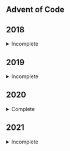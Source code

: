 ## Advent of Code

## 2018

<details>
<summary>Incomplete</summary>

- [x] Day 1
  - [x] Part 1
  - [x] Part 2
- [x] Day 2
  - [x] Part 1
  - [x] Part 2
- [x] Day 3
  - [x] Part 1
  - [x] Part 2
- [x] Day 4
  - [x] Part 1
  - [x] Part 2
- [x] Day 5
  - [x] Part 1
  - [x] Part 2
- [ ] Day 6
  - [ ] Part 1
  - [ ] Part 2
- [ ] Day 7
  - [ ] Part 1
  - [ ] Part 2
- [ ] Day 8
  - [ ] Part 1
  - [ ] Part 2
- [ ] Day 9
  - [ ] Part 1
  - [ ] Part 2
- [ ] Day 10
  - [ ] Part 1
  - [ ] Part 2
- [ ] Day 11
  - [ ] Part 1
  - [ ] Part 2
- [ ] Day 12
  - [ ] Part 1
  - [ ] Part 2
- [ ] Day 13
  - [ ] Part 1
  - [ ] Part 2
- [ ] Day 14
  - [ ] Part 1
  - [ ] Part 2
- [ ] Day 15
  - [ ] Part 1
  - [ ] Part 2
- [ ] Day 16
  - [ ] Part 1
  - [ ] Part 2
- [ ] Day 17
  - [ ] Part 1
  - [ ] Part 2
- [ ] Day 18
  - [ ] Part 1
  - [ ] Part 2
- [ ] Day 19
  - [ ] Part 1
  - [ ] Part 2
- [ ] Day 20
  - [ ] Part 1
  - [ ] Part 2
- [ ] Day 21
  - [ ] Part 1
  - [ ] Part 2
- [ ] Day 22
  - [ ] Part 1
  - [ ] Part 2
- [ ] Day 23
  - [ ] Part 1
  - [ ] Part 2
- [ ] Day 24
  - [ ] Part 1
  - [ ] Part 2
- [ ] Day 25

</details>

## 2019

<details>
<summary>Incomplete</summary>

- [x] Day 1
  - [x] Part 1
  - [x] Part 2
- [x] Day 2
  - [x] Part 1
  - [x] Part 2
- [x] Day 3
  - [x] Part 1
  - [x] Part 2
- [x] Day 4
  - [x] Part 1
  - [x] Part 2
- [x] Day 5
  - [x] Part 1
  - [x] Part 2
- [x] Day 6
  - [x] Part 1
  - [x] Part 2
- [x] Day 7
  - [x] Part 1
  - [x] Part 2
- [x] Day 8
  - [x] Part 1
  - [x] Part 2
- [x] Day 9
  - [x] Part 1
  - [x] Part 2
- [x] Day 10
  - [x] Part 1
  - [x] Part 2
- [x] Day 11
  - [x] Part 1
  - [x] Part 2
- [x] Day 12
  - [x] Part 1
  - [x] Part 2
- [x] Day 13
  - [x] Part 1
  - [x] Part 2
- [ ] Day 14
  - [ ] Part 1
  - [ ] Part 2
- [ ] Day 15
  - [ ] Part 1
  - [ ] Part 2
- [x] Day 16
  - [x] Part 1
  - [x] Part 2
- [x] Day 17
  - [x] Part 1
  - [x] Part 2
- [ ] Day 18
  - [ ] Part 1
  - [ ] Part 2
- [x] Day 19
  - [x] Part 1
  - [x] Part 2
- [ ] Day 20
  - [ ] Part 1
  - [ ] Part 2
- [ ] Day 21
  - [x] Part 1
  - [ ] Part 2
- [ ] Day 22
  - [x] Part 1
  - [ ] Part 2
- [x] Day 23
  - [x] Part 1
  - [x] Part 2
- [ ] Day 24
  - [x] Part 1
  - [ ] Part 2
- [x] Day 25

</details>

## 2020

<details>
<summary>Complete</summary>

- [x] Day 1
  - [x] Part 1
  - [x] Part 2
- [x] Day 2
  - [x] Part 1
  - [x] Part 2
- [x] Day 3
  - [x] Part 1
  - [x] Part 2
- [x] Day 4
  - [x] Part 1
  - [x] Part 2
- [x] Day 5
  - [x] Part 1
  - [x] Part 2
- [x] Day 6
  - [x] Part 1
  - [x] Part 2
- [x] Day 7
  - [x] Part 1
  - [x] Part 2
- [x] Day 8
  - [x] Part 1
  - [x] Part 2
- [x] Day 9
  - [x] Part 1
  - [x] Part 2
- [x] Day 10
  - [x] Part 1
  - [x] Part 2
- [x] Day 11
  - [x] Part 1
  - [x] Part 2
- [x] Day 12
  - [x] Part 1
  - [x] Part 2
- [x] Day 13
  - [x] Part 1
  - [x] Part 2
- [x] Day 14
  - [x] Part 1
  - [x] Part 2
- [x] Day 15
  - [x] Part 1
  - [x] Part 2
- [x] Day 16
  - [x] Part 1
  - [x] Part 2
- [x] Day 17
  - [x] Part 1
  - [x] Part 2
- [x] Day 18
  - [x] Part 1
  - [x] Part 2
- [x] Day 19
  - [x] Part 1
  - [x] Part 2
- [x] Day 20
  - [x] Part 1
  - [x] Part 2
- [x] Day 21
  - [x] Part 1
  - [x] Part 2
- [x] Day 22
  - [x] Part 1
  - [x] Part 2
- [x] Day 23
  - [x] Part 1
  - [x] Part 2
- [x] Day 24
  - [x] Part 1
  - [x] Part 2
- [x] Day 25

</details>

## 2021

<details>
<summary>Incomplete</summary>

- [x] Day 1
  - [x] Part 1
  - [x] Part 2
- [x] Day 2
  - [x] Part 1
  - [x] Part 2
- [x] Day 3
  - [x] Part 1
  - [x] Part 2
- [x] Day 4
  - [x] Part 1
  - [x] Part 2
- [x] Day 5
  - [x] Part 1
  - [x] Part 2
- [x] Day 6
  - [x] Part 1
  - [x] Part 2
- [x] Day 7
  - [x] Part 1
  - [x] Part 2
- [x] Day 8
  - [x] Part 1
  - [x] Part 2
- [x] Day 9
  - [x] Part 1
  - [x] Part 2
- [x] Day 10
  - [x] Part 1
  - [x] Part 2
- [x] Day 11
  - [x] Part 1
  - [x] Part 2
- [x] Day 12
  - [x] Part 1
  - [x] Part 2
- [x] Day 13
  - [x] Part 1
  - [x] Part 2
- [x] Day 14
  - [x] Part 1
  - [x] Part 2
- [x] Day 15
  - [x] Part 1
  - [x] Part 2
- [x] Day 16
  - [x] Part 1
  - [x] Part 2
- [x] Day 17
  - [x] Part 1
  - [x] Part 2
- [x] Day 18
  - [x] Part 1
  - [x] Part 2
- [ ] Day 19
  - [ ] Part 1
  - [ ] Part 2
- [x] Day 20
  - [x] Part 1
  - [x] Part 2
- [x] Day 21
  - [x] Part 1
  - [x] Part 2
- [x] Day 22
  - [x] Part 1
  - [x] Part 2
- [ ] Day 23
  - [ ] Part 1
  - [ ] Part 2
- [x] Day 24
  - [x] Part 1
  - [x] Part 2
- [x] Day 25

</details>
